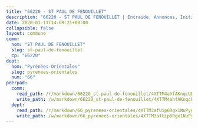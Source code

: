 ```yaml
---
title: "66220 - ST PAUL DE FENOUILLET"
description: "66220 - ST PAUL DE FENOUILLET | Entraide, Annonces, Initiatives"
date: 2020-01-11T14:09:21+09:00
collapsible: false
layout: commune
comm:
  nom: "ST PAUL DE FENOUILLET"
  slug: st-paul-de-fenouillet
  cp: "66220"
dept:
  nom: "Pyrénées-Orientales"
  slug: pyrenees-orientales
  num: "66"
peerpad:
  comm:
    read_path: /r/markdown/66220_st-paul-de-fenouillet/4XTTM4ahfAKnqcUDRx7NRazFdn5qysXDPFvJk7cR7FTQYfEfE
    write_path: /w/markdown/66220_st-paul-de-fenouillet/4XTTM4ahfAKnqcUDRx7NRazFdn5qysXDPFvJk7cR7FTQYfEfE-K3TgTi9nKvErqEzrQkRQhTpk7y7iaJDQfEhDNKteHWk4XqEMSw3oCixHUiaV1Vd2Lk1yPvmYMqHYCyUThJaf9Cvqq84mKYHMidgpsR1T1dodLMR82jqB7WhBrR8Zs6TEbnnWgLB6
  dept:
    read_path: /r/markdown/66_pyrenees-orientales/4XTTM3afUip6Rgx1NuPyghUa14kgTqPXnmDEBposmGgneayAf
    write_path: /w/markdown/66_pyrenees-orientales/4XTTM3afUip6Rgx1NuPyghUa14kgTqPXnmDEBposmGgneayAf-K3TgUoccpQuHJoDLEpffojuonv9AF6V42uJqvRngyFmT2AwGwN9tPsrz2nf1fzCNpZaKRMMnD1gZiLbrcE1TiGWzNhdWw8C2qKfZkxaRgJVdAb8sfLLsgGJhGstBy2eaenCpjZro
---
```


